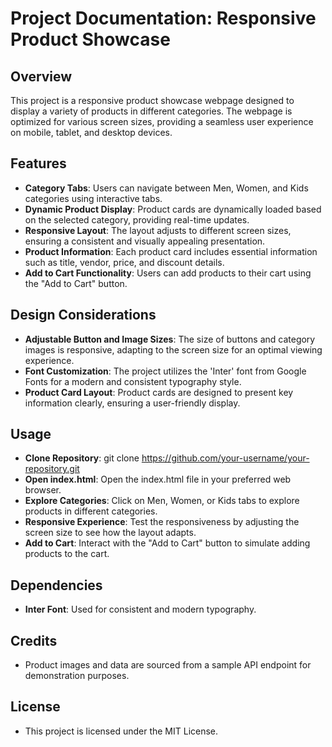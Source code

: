 # Project Documentation: Responsive Product Showcase


## Overview 

This project is a responsive product showcase webpage designed to display a variety of products in different categories. The webpage is optimized for various screen sizes, providing a seamless user experience on mobile, tablet, and desktop devices.

## Features

* __Category Tabs__: Users can navigate between Men, Women, and Kids categories using interactive tabs. 
* __Dynamic Product Display__: Product cards are dynamically loaded based on the selected category, providing real-time updates. 
* __Responsive Layout__: The layout adjusts to different screen sizes, ensuring a consistent and visually appealing presentation. 
* __Product Information__: Each product card includes essential information such as title, vendor, price, and discount details. 
* __Add to Cart Functionality__: Users can add products to their cart using the "Add to Cart" button. 

## Design Considerations 

* __Adjustable Button and Image Sizes__: The size of buttons and category images is responsive, adapting to the screen size for an optimal viewing experience. 
* __Font Customization__: The project utilizes the 'Inter' font from Google Fonts for a modern and consistent typography style. 
* __Product Card Layout__: Product cards are designed to present key information clearly, ensuring a user-friendly display. 

## Usage

* __Clone Repository__:  git clone https://github.com/your-username/your-repository.git 
* __Open index.html__: Open the index.html file in your preferred web browser. 
* __Explore Categories__: Click on Men, Women, or Kids tabs to explore products in different categories. 
* __Responsive Experience__: Test the responsiveness by adjusting the screen size to see how the layout adapts. 
* __Add to Cart__: Interact with the "Add to Cart" button to simulate adding products to the cart. 

## Dependencies 

* __Inter Font__: Used for consistent and modern typography. 

## Credits 

* Product images and data are sourced from a sample API endpoint for demonstration purposes. 

## __License__ 

* This project is licensed under the MIT License.
